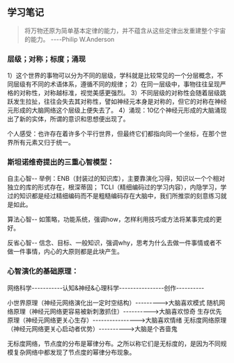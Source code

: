 ## 学习笔记

> 将万物还原为简单基本定律的能力，并不蕴含从这些定律出发重建整个宇宙的能力。
----Philip W.Anderson

### 层级；对称；标度；涌现

1）这个世界的事物可以分为不同的层级，学科就是比较常见的一个分层概念，不同层级有不同的术语体系，遵循不同的规律；
2）在同一层级中，事物往往呈现严格的对称性，对称越标准，视觉美感更强烈。
3）不同层级的对称性会随着层级跳跃发生拉扯，往往会失去其对称性，譬如神经元本身是对称的，但它的对称在神经元形成的大脑网络这个层级上便失去了。
4）涌现：10亿个神经元形成的大脑涌现出了新的实体，所谓的意识和思想便出现了。

个人感受：也许存在着许多个平行世界，但最终它们都指向同一个坐标，在那个世界所有元素又归于统一。

### 斯坦诺维奇提出的三重心智模型：
自主心智--
举例：ENB（封装过的知识库），主要靠演化习得，知识以一个个相对独立的库的形式存在，根深蒂固；
TCLI（精细编码过的学习内容），内隐学习，学过的知识都是经过精细编码而不是粗糙编码存在大脑中，我们所推崇的刻意练习就是如此。

算法心智--
如策略，功能系统，强调how，怎样利用技巧或方法将某事完成的更好。

反省心智--
信念、目标、一般知识，强调why，思考为什么去做一件事情或者不做一件事情，内心的大原则都是此块产生。

### 心智演化的基础原理：
网络科学-----------认知&神经&心理科学----------------创作----------
  
小世界原理（神经元网络演化出一定时空结构）--------->大脑喜欢模式
随机网络原理（神经元网络更容易被新刺激抓住）---------->大脑喜欢惊奇
生存优先原理（神经元网络更关心生存）---------------->大脑喜欢情绪
无标度网络原理（神经元网络更关心启动者优势）---------->大脑是个吝啬鬼

无标度网络，节点度的分布是幂律分布。之所以称它们是无标度的，是因为不同规模复杂网络中都发现了节点度的幂律分布现象。
